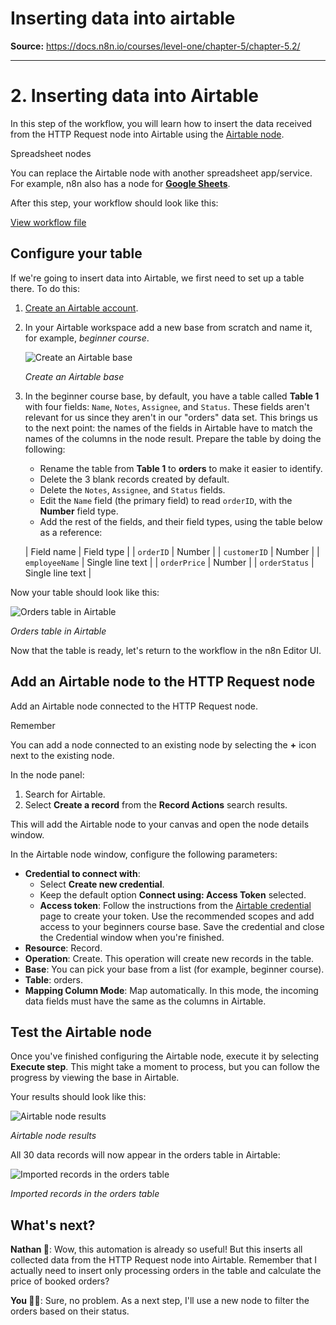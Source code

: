 # Inserting data into airtable

**Source:** https://docs.n8n.io/courses/level-one/chapter-5/chapter-5.2/

---

# 2. Inserting data into Airtable

In this step of the workflow, you will learn how to insert the data received from the HTTP Request node into Airtable using the [Airtable node](../../../../integrations/builtin/app-nodes/n8n-nodes-base.airtable/).

Spreadsheet nodes

You can replace the Airtable node with another spreadsheet app/service. For example, n8n also has a node for [**Google Sheets**](../../../../integrations/builtin/app-nodes/n8n-nodes-base.googlesheets/).

After this step, your workflow should look like this:

[View workflow file](/_workflows//courses/level-one/chapter-5/chapter-5.2.json)

## Configure your table

If we're going to insert data into Airtable, we first need to set up a table there. To do this:

1. [Create an Airtable account](https://airtable.com/signup).
2. In your Airtable workspace add a new base from scratch and name it, for example, *beginner course*.

   ![Create an Airtable base](/_images/courses/level-one/chapter-five/l1-c5-2-create-airtable-base.png)

   *Create an Airtable base*
3. In the beginner course base, by default, you have a table called **Table 1** with four fields: `Name`, `Notes`, `Assignee`, and `Status`. These fields aren't relevant for us since they aren't in our "orders" data set. This brings us to the next point: the names of the fields in Airtable have to match the names of the columns in the node result. Prepare the table by doing the following:

   - Rename the table from **Table 1** to **orders** to make it easier to identify.
   - Delete the 3 blank records created by default.
   - Delete the `Notes`, `Assignee`, and `Status` fields.
   - Edit the `Name` field (the primary field) to read `orderID`, with the **Number** field type.
   - Add the rest of the fields, and their field types, using the table below as a reference:

   | Field name | Field type |
   | `orderID` | Number |
   | `customerID` | Number |
   | `employeeName` | Single line text |
   | `orderPrice` | Number |
   | `orderStatus` | Single line text |

Now your table should look like this:

![Orders table in Airtable](/_images/courses/level-one/chapter-five/l1-c5-2-orders-table.png)

*Orders table in Airtable*

Now that the table is ready, let's return to the workflow in the n8n Editor UI.

## Add an Airtable node to the HTTP Request node

Add an Airtable node connected to the HTTP Request node.

Remember

You can add a node connected to an existing node by selecting the **+** icon next to the existing node.

In the node panel:

1. Search for Airtable.
2. Select **Create a record** from the **Record Actions** search results.

This will add the Airtable node to your canvas and open the node details window.

In the Airtable node window, configure the following parameters:

- **Credential to connect with**:
  - Select **Create new credential**.
  - Keep the default option **Connect using: Access Token** selected.
  - **Access token**: Follow the instructions from the [Airtable credential](../../../../integrations/builtin/credentials/airtable/) page to create your token. Use the recommended scopes and add access to your beginners course base. Save the credential and close the Credential window when you're finished.
- **Resource**: Record.
- **Operation**: Create. This operation will create new records in the table.
- **Base**: You can pick your base from a list (for example, beginner course).
- **Table**: orders.
- **Mapping Column Mode**: Map automatically. In this mode, the incoming data fields must have the same as the columns in Airtable.

## Test the Airtable node

Once you've finished configuring the Airtable node, execute it by selecting **Execute step**. This might take a moment to process, but you can follow the progress by viewing the base in Airtable.

Your results should look like this:

![Airtable node results](/_images/courses/level-one/chapter-five/l1-c5-2-airtable-node.png)

*Airtable node results*

All 30 data records will now appear in the orders table in Airtable:

![Imported records in the orders table](/_images/courses/level-one/chapter-five/l1-c5-2-airtable-records.png)

*Imported records in the orders table*

## What's next?

**Nathan 🙋**: Wow, this automation is already so useful! But this inserts all collected data from the HTTP Request node into Airtable. Remember that I actually need to insert only processing orders in the table and calculate the price of booked orders?

**You 👩‍🔧**: Sure, no problem. As a next step, I'll use a new node to filter the orders based on their status.
